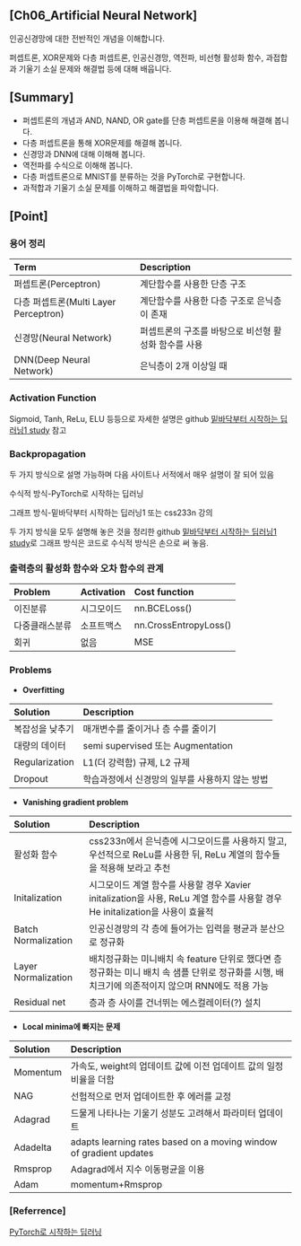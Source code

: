 ## [Ch06_Artificial Neural Network]

인공신경망에 대한 전반적인 개념을 이해합니다.

퍼셉트론, XOR문제와 다층 퍼셉트론, 인공신경망, 역전파, 비선형 활성화 함수, 과접합과 기울기 소실 문제와 해결법 등에 대해 배웁니다.

## [Summary]

- 퍼셉트론의 개념과 AND, NAND, OR gate를 단층 퍼셉트론을 이용해 해결해 봅니다.
- 다층 퍼셉트론을 통해 XOR문제를 해결해 봅니다.
- 신경망과 DNN에 대해 이해해 봅니다.
- 역전파를 수식으로 이해해 봅니다.
- 다층 퍼셉트론으로 MNIST를 분류하는 것을 PyTorch로 구현합니다.
- 과적합과 기울기 소실 문제를 이해하고 해결법을 파악합니다.

## [Point]

### 용어 정리
|Term| Description |
|:-- |:-- |
| 퍼셉트론(Perceptron)| 계단함수를 사용한 단층 구조|
| 다층 퍼셉트론(Multi Layer Perceptron)| 계단함수를 사용한 다층 구조로 은닉층이 존재|
| 신경망(Neural Network)| 퍼셉트론의 구조를 바탕으로 비선형 활성화 함수를 사용|
| DNN(Deep Neural Network)| 은닉층이 2개 이상일 때|

### Activation Function
 
Sigmoid, Tanh, ReLu, ELU 등등으로 자세한 설명은 github [밑바닥부터 시작하는 딥러닝1 study](https://github.com/angelfox4/DL_floor_study/tree/main/Ch03_Neural%20Network) 참고

### Backpropagation

두 가지 방식으로 설명 가능하며 다음 사이트나 서적에서 매우 설명이 잘 되어 있음

수식적 방식-PyTorch로 시작하는 딥러닝

그래프 방식-밑바닥부터 시작하는 딥러닝1 또는 css233n 강의

두 가지 방식을 모두 설명해 놓은 것을 정리한 github [밑바닥부터 시작하는 딥러닝1 study](https://github.com/angelfox4/DL_floor_study/tree/main/ch05_backpropagation)로 그래프 방식은 코드로 수식적 방식은 손으로 써 놓음.

### 출력층의 활성화 함수와 오차 함수의 관계

| Problem| Activation | Cost function|
|:-- |:-- |:-- |
| 이진분류|시그모이드 | nn.BCELoss()|
| 다중클래스분류|소프트맥스 |nn.CrossEntropyLoss() |
| 회귀|없음 | MSE|

### Problems

- **Overfitting**

| Solution| Description |
|:-- |:-- |
| 복잡성을 낮추기| 매개변수를 줄이거나 층 수를 줄이기|
| 대량의 데이터| semi supervised 또는 Augmentation|
| Regularization| L1(더 강력함) 규제, L2 규제|
| Dropout| 학습과정에서 신경망의 일부를 사용하지 않는 방법|


- **Vanishing gradient problem**

|Solution| Description |
|:-- |:-- |
| 활성화 함수| css233n에서 은닉층에 시그모이드를 사용하지 말고, 우선적으로 ReLu를 사용한 뒤, ReLu 계열의 함수들을 적용해 보라고 추천|
| Initalization| 시그모이드 계열 함수를 사용할 경우 Xavier initalization을 사용, ReLu 계열 함수를 사용할 경우 He initalization을 사용이 효율적|
| Batch Normalization| 인공신경망의 각 층에 들어가는 입력을 평균과 분산으로 정규화|
| Layer Normalization| 배치정규화는 미니배치 속 feature 단위로 했다면 층 정규화는 미니 배치 속 샘플 단위로 정규화를 시행, 배치크기에 의존적이지 않으며 RNN에도 적용 가능|
| Residual net | 층과 층 사이를 건너뛰는 에스컬레이터(?) 설치|

- **Local minima에 빠지는 문제**

|Solution| Description |
|:-- |:-- |
| Momentum| 가속도, weight의 업데이트 값에 이전 업데이트 값의 일정 비율을 더함|
| NAG| 선험적으로 먼저 업데이트한 후 에러를 교정|
| Adagrad| 드물게 나타나는 기울기 성분도 고려해서 파라미터 업데이트|
| Adadelta| adapts learning rates based on a moving window of gradient updates|
| Rmsprop| Adagrad에서 지수 이동평균을 이용 |
| Adam | momentum+Rmsprop|


### [Referrence]

[PyTorch로 시작하는 딥러닝](https://wikidocs.net/book/2788)
